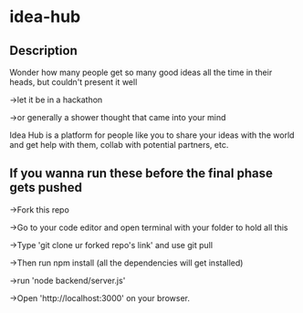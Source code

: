 # idea-hub
## Description
Wonder how many people get so many good ideas all the time in their heads, but couldn't present it well

->let it be in a hackathon

->or generally a shower thought that came into your mind

Idea Hub is a platform for people like you to share your ideas with the world and get help with them,   collab with potential partners, etc.
## If you wanna run these before the final phase gets pushed
->Fork this repo

->Go to your code editor and open terminal with your folder to hold all this

->Type 'git clone ur forked repo's link' and use git pull

->Then run npm install (all the dependencies will get installed)

->run 'node backend/server.js'

->Open 'http://localhost:3000' on your browser.
